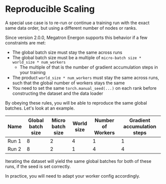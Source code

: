 <!--- Copyright (c) 2024, NVIDIA CORPORATION.
SPDX-License-Identifier: BSD-3-Clause -->

# Reproducible Scaling

A special use case is to re-run or continue a training run with the exact same data order, but using a different number of nodes or ranks.

Since version 2.0.0, Megatron Energon supports this behavior if a few constraints are met:

* The global batch size must stay the same across runs
* The global batch size must be a multiple of `micro-batch size * world_size * num_workers`
  * The multiple of that is the number of gradient accumulation steps in your training
* The product `world_size * num_workers` must stay the same across runs, such that the global number of workers stays the same
* You need to set the same `torch.manual_seed(...)` on each rank before constructing the dataset and the data loader

By obeying these rules, you will be able to reproduce the same global batches. Let's look at an example.

| Name  | Global batch size | Micro batch size | World size | Number of Workers | Gradient accumulation steps |
| ----- | ----------------- | ---------------- | ---------- | ----------------- | --------------------------- |
| Run 1 | 8                 | 2                | 4          | 1                 | 1                           |
| Run 2 | 8                 | 2                | 1          | 4                 | 4                           |

Iterating the dataset will yield the same global batches for both of these runs, if the seed is set correctly.

In practice, you will need to adapt your worker config accordingly.


